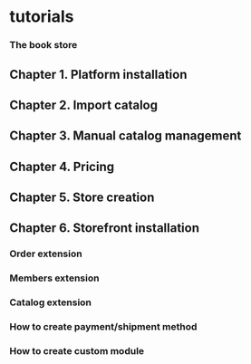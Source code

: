 # tutorials

### The book store

## Chapter 1. Platform installation

## Chapter 2. Import catalog

## Chapter 3. Manual catalog management

## Chapter 4. Pricing

## Chapter 5. Store creation

## Chapter 6. Storefront installation

### Order extension

### Members extension

### Catalog extension

### How to create payment/shipment method

### How to create custom module
